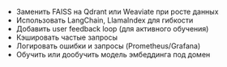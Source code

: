 - Заменить FAISS на Qdrant или Weaviate при росте данных
- Использовать LangChain, LlamaIndex для гибкости
- Добавить user feedback loop (для активного обучения)
- Кэшировать частые запросы
- Логировать ошибки и запросы (Prometheus/Grafana)
- Обучить или дообучить модель эмбеддинга под домен
